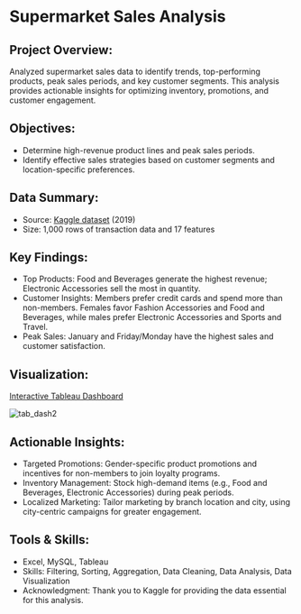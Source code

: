 # Supermarket Sales Analysis

## **Project Overview:**

Analyzed supermarket sales data to identify trends, top-performing products, peak sales periods, and key customer segments. This analysis provides actionable insights for optimizing inventory, promotions, and customer engagement.

## **Objectives:**

* Determine high-revenue product lines and peak sales periods.
* Identify effective sales strategies based on customer segments and location-specific preferences.

## **Data Summary:**

* Source: [Kaggle dataset](https://www.kaggle.com/datasets/aungpyaeap/supermarket-sales) (2019)
* Size: 1,000 rows of transaction data and 17 features

## **Key Findings:**

* Top Products: Food and Beverages generate the highest revenue; Electronic Accessories sell the most in quantity.
* Customer Insights: Members prefer credit cards and spend more than non-members. Females favor Fashion Accessories and Food and Beverages, while males prefer Electronic Accessories and Sports and Travel.
* Peak Sales: January and Friday/Monday have the highest sales and customer satisfaction.

## **Visualization:**

[Interactive Tableau Dashboard](https://public.tableau.com/app/profile/iqra.naz/viz/SupermarketSalesAnalysis_17289649749340/Dashboard1)

![tab_dash2](https://github.com/user-attachments/assets/802e156e-f0d9-4473-9e02-5749eeec2ef7)

## **Actionable Insights:**

* Targeted Promotions: Gender-specific product promotions and incentives for non-members to join loyalty programs.
* Inventory Management: Stock high-demand items (e.g., Food and Beverages, Electronic Accessories) during peak periods.
* Localized Marketing: Tailor marketing by branch location and city, using city-centric campaigns for greater engagement.

## **Tools & Skills:**

* Excel, MySQL, Tableau
* Skills: Filtering, Sorting, Aggregation, Data Cleaning, Data Analysis, Data Visualization
* Acknowledgment: Thank you to Kaggle for providing the data essential for this analysis.
